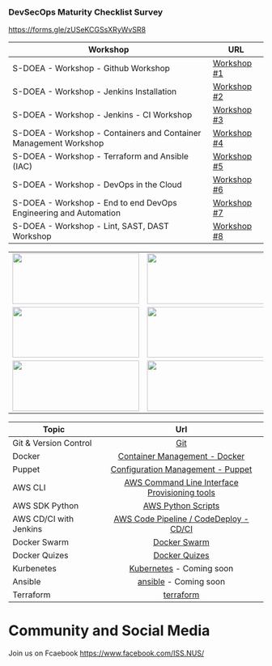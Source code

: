 ### DevSecOps Maturity Checklist Survey

https://forms.gle/zUSeKCGSsXRyWvSR8


| **Workshop**                                                    	| **URL**     	|
|------------------------------------------------------------------	|-------------	|
| S-DOEA - Workshop - Github Workshop                              	| [Workshop #1](./workshop/workshop2.md) 	|
| S-DOEA - Workshop - Jenkins Installation                         	| [Workshop #2](./workshop/workshop1.md) 	|
| S-DOEA - Workshop - Jenkins - CI Workshop                        	| [Workshop #3](./workshop/workshop3.md) 	|
| S-DOEA - Workshop - Containers and Container Management Workshop 	| [Workshop #4](./workshop/workshop5.md) 	|
| S-DOEA - Workshop - Terraform and Ansible (IAC)                  	| [Workshop #5](./workshop/workshop3-1.md) 	|
| S-DOEA - Workshop - DevOps in the Cloud                          	| [Workshop #6](./workshop/workshop6.md) 	|
| S-DOEA - Workshop - End to end DevOps Engineering and Automation 	| [Workshop #7](./workshop/workshop7.md) 	|
| S-DOEA - Workshop - Lint, SAST, DAST Workshop                    	| [Workshop #8](./workshop/workshop9.md) 	|

<table>
    <tr>
        <td><img style="width:250px;height:100px; float: right;" src="./git.png"/></td>
        <td><img style="width:250px;height:100px; float: right;" src="./docker.png"/></td>
    </tr>
    <tr>
    <td><img style="width:250px;height:100px; float: right;" src="./puppet.png"/></td>
        <td><img style="width:250px;height:100px; float: right;" src="./aws_code_deploy.png"/><td>
    </tr>
    <tr>    
        <td><img style="width:250px;height:100px; float: right;" src="./dockerswarm.png"/></td>
        <td><img style="width:250px;height:100px; float: right;" src="./Kubernetes.png"/></td>
    </tr>
</table>

| Topic                  |                                 Url                                 |
| ---------------------- | :-----------------------------------------------------------------: |
| Git & Version Control  |                       [Git](./git/README.md)                        |
| Docker                 |       [Container Management - Docker](./container/README.md)        |
| Puppet                 |       [Configuration Management - Puppet](./puppet/README.md)       |
| AWS CLI                | [AWS Command Line Interface Provisioning tools](./awscli/README.md) |
| AWS SDK Python         |               [AWS Python Scripts](./boto3/README.md)               |
| AWS CD/CI with Jenkins |  [AWS Code Pipeline / CodeDeploy - CD/CI](./cdci/NodeJS/README.md)  |
| Docker Swarm           |                  [Docker Swarm](./swarm/README.md)                  |
| Docker Quizes          |                 [Docker Quizes](./quizes/README.md)                 |
| Kurbenetes             |         [Kubernetes](./kubernetes/README.md) - Coming soon          |
| Ansible                |            [ansible](./ansible/README.md) - Coming soon             |
| Terraform              |                 [terraform](./terraform/README.md)                  |

# Community and Social Media

Join us on Fcaebook https://www.facebook.com/ISS.NUS/
